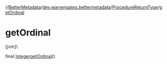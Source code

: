 //[BetterMetadata](../../../index.md)/[dev.warrengates.bettermetadata](../index.md)/[ProcedureReturnType](index.md)/[getOrdinal](get-ordinal.md)

# getOrdinal

[jvm]\

final [Integer](https://docs.oracle.com/javase/8/docs/api/java/lang/Integer.html)[getOrdinal](get-ordinal.md)()

